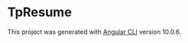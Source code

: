 # TpResume

This project was generated with [Angular CLI](https://github.com/angular/angular-cli) version 10.0.6.